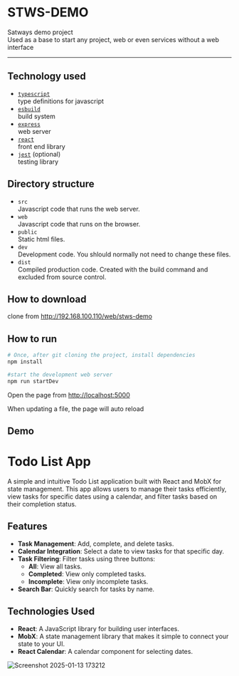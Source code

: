 # STWS-DEMO

Satways demo project  
Used as a base to start any project, web or even services without a web interface

-----

## Technology used

- [`typescript`](https://www.typescriptlang.org/)  
  type definitions for javascript
- [`esbuild`](https://esbuild.github.io/)   
  build system
- [`express`](https://expressjs.com/)  
  web server
- [`react`](https://reactjs.org/)  
  front end library
- [`jest`](https://jestjs.io/) (optional)  
  testing library

## Directory structure

- `src`  
  Javascript code that runs the web server.
- `web`  
  Javascript code that runs on the browser.
- `public`  
  Static html files.
- `dev`  
  Development code. You shlould normally not need to change these files.
- `dist`  
  Compiled production code. Created with the build command and excluded from source control.
      
## How to download
clone from <http://192.168.100.110/web/stws-demo>  



## How to run
``` bash
# Once, after git cloning the project, install dependencies
npm install

#start the development web server
npm run startDev
```
Open the page from 
<http://localhost:5000>

When updating a file, the page will auto reload

## Demo
# Todo List App

A simple and intuitive Todo List application built with React and MobX for state management. This app allows users to manage their tasks efficiently, view tasks for specific dates using a calendar, and filter tasks based on their completion status.

## Features

- **Task Management**: Add, complete, and delete tasks.
- **Calendar Integration**: Select a date to view tasks for that specific day.
- **Task Filtering**: Filter tasks using three buttons:
  - **All**: View all tasks.
  - **Completed**: View only completed tasks.
  - **Incomplete**: View only incomplete tasks.
- **Search Bar**: Quickly search for tasks by name.

## Technologies Used

- **React**: A JavaScript library for building user interfaces.
- **MobX**: A state management library that makes it simple to connect your state to your UI.
- **React Calendar**: A calendar component for selecting dates.

![Screenshot 2025-01-13 173212](https://github.com/user-attachments/assets/9b54961e-bea4-4417-9f89-95a9d522f938)

